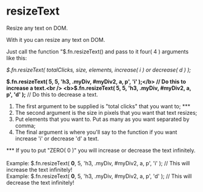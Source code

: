 # resizeText
Resize any text on DOM.

With it you can resize any text on DOM.

Just call the function "$.fn.resizeText() and pass to it four( 4 ) arguments like this:

<i>$.fn.resizeText( totalClicks, size, elements, increase( i ) or decrease( d ) );</i>

<b>$.fn.resizeText( 5, 5, 'h3, .myDiv, #myDiv2, a, p', 'i' );</b> // Do this to increase a text.<br />
<b>$.fn.resizeText( 5, 5, 'h3, .myDiv, #myDiv2, a, p', 'd' );</b> // Do this to decrease a text.

1) The first argument to be supplied is "total clicks" that you want to; *** <br />
2) The second argument is the size in pixels that you want that text resizes;<br />
3) Put elements that you want to. Put as many as you want separated by comma;<br />
4) The final argument is where you'll say to the function if you want increase 'i' or decrease 'd' a text.<br />

*** If you to put "ZERO( 0 )" you will increase or decrease the text infinitely.<br /><br />
 Example: $.fn.resizeText( <b>0</b>, 5, 'h3, .myDiv, #myDiv2, a, p', 'i' ); // This will increase the text infinitely!<br />
 Example: $.fn.resizeText( <b>0</b>, 5, 'h3, .myDiv, #myDiv2, a, p', 'd' ); // This will decrease the text infinitely!
 
 
